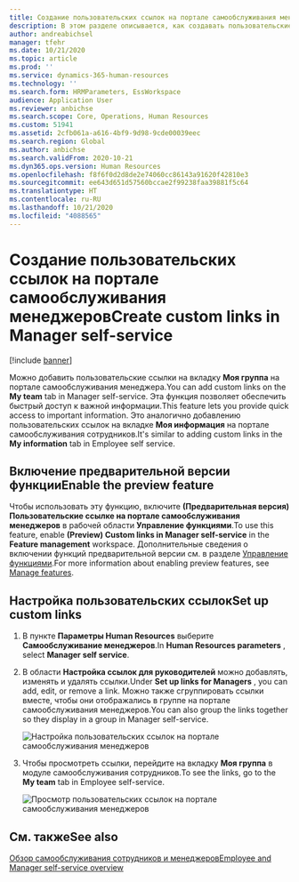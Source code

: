 ```yaml
---
title: Создание пользовательских ссылок на портале самообслуживания менеджеров
description: В этом разделе описывается, как создавать пользовательские ссылке на портале самообслуживания менеджеров в Dynamics 365 Human Resources.
author: andreabichsel
manager: tfehr
ms.date: 10/21/2020
ms.topic: article
ms.prod: ''
ms.service: dynamics-365-human-resources
ms.technology: ''
ms.search.form: HRMParameters, EssWorkspace
audience: Application User
ms.reviewer: anbichse
ms.search.scope: Core, Operations, Human Resources
ms.custom: 51941
ms.assetid: 2cfb061a-a616-4bf9-9d98-9cde00039eec
ms.search.region: Global
ms.author: anbichse
ms.search.validFrom: 2020-10-21
ms.dyn365.ops.version: Human Resources
ms.openlocfilehash: f8f6f0d2d8de2e74060cc86143a91620f42810e3
ms.sourcegitcommit: ee643d651d57560bccae2f99238faa39881f5c64
ms.translationtype: HT
ms.contentlocale: ru-RU
ms.lasthandoff: 10/21/2020
ms.locfileid: "4088565"
---
```

# <a name="create-custom-links-in-manager-self-service"></a><span data-ttu-id="36e7d-103">Создание пользовательских ссылок на портале самообслуживания менеджеров</span><span class="sxs-lookup"><span data-stu-id="36e7d-103">Create custom links in Manager self-service</span></span>

[!include [banner](includes/preview-feature.md)]

<span data-ttu-id="36e7d-104">Можно добавить пользовательские ссылки на вкладку **Моя группа** на портале самообслуживания менеджера.</span><span class="sxs-lookup"><span data-stu-id="36e7d-104">You can add custom links on the **My team** tab in Manager self-service.</span></span> <span data-ttu-id="36e7d-105">Эта функция позволяет обеспечить быстрый доступ к важной информации.</span><span class="sxs-lookup"><span data-stu-id="36e7d-105">This feature lets you provide quick access to important information.</span></span> <span data-ttu-id="36e7d-106">Это аналогично добавлению пользовательских ссылок на вкладке **Моя информация** на портале самообслуживания сотрудников.</span><span class="sxs-lookup"><span data-stu-id="36e7d-106">It's similar to adding custom links in the **My information** tab in Employee self service.</span></span>

## <a name="enable-the-preview-feature"></a><span data-ttu-id="36e7d-107">Включение предварительной версии функции</span><span class="sxs-lookup"><span data-stu-id="36e7d-107">Enable the preview feature</span></span>

<span data-ttu-id="36e7d-108">Чтобы использовать эту функцию, включите **(Предварительная версия) Пользовательские ссылке на портале самообслуживания менеджеров** в рабочей области **Управление функциями**.</span><span class="sxs-lookup"><span data-stu-id="36e7d-108">To use this feature, enable **(Preview) Custom links in Manager self-service** in the **Feature management** workspace.</span></span> <span data-ttu-id="36e7d-109">Дополнительные сведения о включении функций предварительной версии см. в разделе [Управление функциями](hr-admin-manage-features.md).</span><span class="sxs-lookup"><span data-stu-id="36e7d-109">For more information about enabling preview features, see [Manage features](hr-admin-manage-features.md).</span></span>

## <a name="set-up-custom-links"></a><span data-ttu-id="36e7d-110">Настройка пользовательских ссылок</span><span class="sxs-lookup"><span data-stu-id="36e7d-110">Set up custom links</span></span>

1. <span data-ttu-id="36e7d-111">В пункте **Параметры Human Resources** выберите **Самообслуживание менеджеров**.</span><span class="sxs-lookup"><span data-stu-id="36e7d-111">In **Human Resources parameters** , select **Manager self service**.</span></span>

2. <span data-ttu-id="36e7d-112">В области **Настройка ссылок для руководителей** можно добавлять, изменять и удалять ссылки.</span><span class="sxs-lookup"><span data-stu-id="36e7d-112">Under **Set up links for Managers** , you can add, edit, or remove a link.</span></span> <span data-ttu-id="36e7d-113">Можно также сгруппировать ссылки вместе, чтобы они отображались в группе на портале самообслуживания менеджеров.</span><span class="sxs-lookup"><span data-stu-id="36e7d-113">You can also group the links together so they display in a group in Manager self-service.</span></span>

   ![Настройка пользовательских ссылок на портале самообслуживания менеджеров](./media/hr-employee-manager-self-service-custom-links-setup.png)

3. <span data-ttu-id="36e7d-115">Чтобы просмотреть ссылки, перейдите на вкладку **Моя группа** в модуле самообслуживания сотрудников.</span><span class="sxs-lookup"><span data-stu-id="36e7d-115">To see the links, go to the **My team** tab in Employee self-service.</span></span>

   ![Просмотр пользовательских ссылок на портале самообслуживания менеджеров](./media/hr-employee-manager-self-service-custom-links-view.png)

## <a name="see-also"></a><span data-ttu-id="36e7d-117">См. также</span><span class="sxs-lookup"><span data-stu-id="36e7d-117">See also</span></span>

[<span data-ttu-id="36e7d-118">Обзор самообслуживания сотрудников и менеджеров</span><span class="sxs-lookup"><span data-stu-id="36e7d-118">Employee and Manager self-service overview</span></span>](hr-employee-manager-self-service-overview.md)
